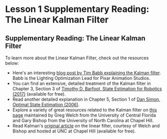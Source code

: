 # Lesson 1 Supplementary Reading: The Linear Kalman Filter

## Supplementary Reading: The Linear Kalman Filter

To learn more about the Linear Kalman Filter, check out the resources below: 

- Here's an interesting [blog post by Tim Babb explaining the Kalman filter](https://www.bzarg.com/p/how-a-kalman-filter-works-in-pictures/). Babb is the Lighting Optimization Lead for Pixar Animation Studios.
- You can find an extensive, detailed treatment of the Kalman filter in Chapter 3, Section 3 of [Timothy D. Barfoot, State Estimation for Robotics (2017)](http://asrl.utias.utoronto.ca/~tdb/bib/barfoot_ser17.pdf) (available for free).
- Read another detailed explanation in Chapter 5, Section 1 of [Dan Simon, Optimal State Estimation (2006)](https://onlinelibrary.wiley.com/doi/book/10.1002/0470045345).
- Explore a variety of great resources related to the Kalman filter on [this page](https://www.cs.unc.edu/~welch/kalman/) maintained by Greg Welch from the University of Central Florida and Gary Bishop from the University of North Carolina at Chapel Hill.
- Read Kalman's [original article](https://www.cs.unc.edu/~welch/kalman/kalmanPaper.html) on the linear filter, courtesy of Welch and Bishop and hosted at UNC at Chapel Hill (available for free).